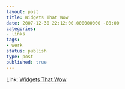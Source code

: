 ```yaml
---
layout: post
title: Widgets That Wow
date: 2007-12-30 22:12:00.000000000 -08:00
categories:
- links
tags:
- werk
status: publish
type: post
published: true
---
```

Link: <a href="http://www.entrepreneur.com/magazine/entrepreneur/2007/december/186580.html">Widgets That Wow</a>
